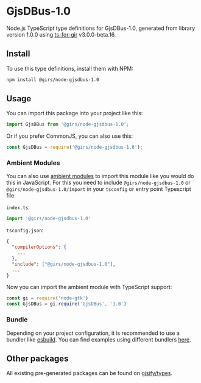 
# GjsDBus-1.0

Node.js TypeScript type definitions for GjsDBus-1.0, generated from library version 1.0.0 using [ts-for-gir](https://github.com/gjsify/ts-for-gir) v3.0.0-beta.16.

## Install

To use this type definitions, install them with NPM:
```bash
npm install @girs/node-gjsdbus-1.0
```

## Usage

You can import this package into your project like this:
```ts
import GjsDBus from '@girs/node-gjsdbus-1.0';
```

Or if you prefer CommonJS, you can also use this:
```ts
const GjsDBus = require('@girs/node-gjsdbus-1.0');
```

### Ambient Modules

You can also use [ambient modules](https://github.com/gjsify/ts-for-gir/tree/main/packages/cli#ambient-modules) to import this module like you would do this in JavaScript.
For this you need to include `@girs/node-gjsdbus-1.0` or `@girs/node-gjsdbus-1.0/import` in your `tsconfig` or entry point Typescript file:

`index.ts`:
```ts
import '@girs/node-gjsdbus-1.0'
```

`tsconfig.json`:
```json
{
  "compilerOptions": {
    ...
  },
  "include": ["@girs/node-gjsdbus-1.0"],
  ...
}
```

Now you can import the ambient module with TypeScript support: 

```ts
const gi = require('node-gtk')
const GjsDBus = gi.require('GjsDBus', '1.0')
```



### Bundle

Depending on your project configuration, it is recommended to use a bundler like [esbuild](https://esbuild.github.io/). You can find examples using different bundlers [here](https://github.com/gjsify/ts-for-gir/tree/main/examples).

## Other packages

All existing pre-generated packages can be found on [gjsify/types](https://github.com/gjsify/types).

